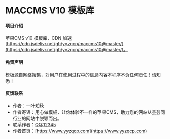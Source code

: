 # MACCMS V10 模板库

#### 项目介绍
苹果CMS v10 模板库，CDN 加速 [https://cdn.jsdelivr.net/gh/yyzqcp/maccms10@master/](https://cdn.jsdelivr.net/gh/yyzqcp/maccms10@master/)。

#### 免责声明
模板源自网络搜集，对用户在使用过程中的信息内容本程序不负任何责任！请知悉！

#### 反馈联系
- 作者：一叶知秋
- 作者寄语：用心做模板，让你体验不一样的苹果CMS，助力您的网站从芸芸同行业的网站中脱颖而出。
- 联系作者：[QQ:12345](http://wpa.qq.com/msgrd?v=3&uin=12345&site=qq&menu=yes)
- 作者首页：[https://www.yyzqcp.com](https://www.yyzqcp.com)
